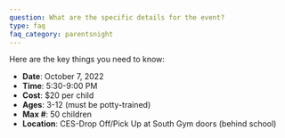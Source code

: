 ```yaml
---
question: What are the specific details for the event?
type: faq
faq_category: parentsnight
---
```

Here are the key things you need to know:
- **Date**: October 7, 2022
- **Time**: 5:30-9:00 PM
- **Cost**: $20 per child
- **Ages**: 3-12 (must be potty-trained)
- **Max #**: 50 children
- **Location**: CES-Drop Off/Pick Up at South Gym doors (behind school)